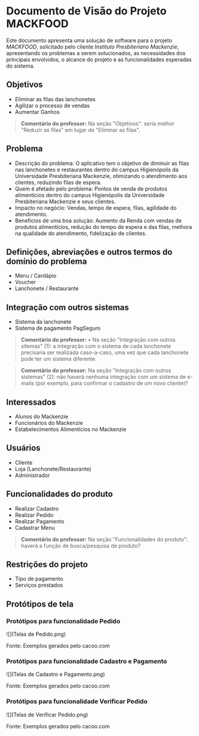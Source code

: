 # Documento de Visão do Projeto MACKFOOD

Este documento apresenta uma solução de software para o projeto *MACKFOOD*, solicitado pelo cliente *Instituto Presbiteriano Mackenzie*, apresentando os problemas a serem solucionados, as necessidades dos principais envolvidos, o alcance do projeto e as funcionalidades 
esperadas do sistema.

## Objetivos

* Eliminar as filas das lanchonetes
* Agilizar o processo de vendas
* Aumentar Ganhos

> **Comentário do professor:** Na seção "Objetivos": seria melhor "Reduzir as filas" em lugar de "Eliminar as filas".

## Problema

* Descrição do problema: O aplicativo tem o objetivo de diminuir as filas nas lanchonetes e restaurantes dentro do campus Higienópolis da Universidade Presbiteriana Mackenzie, otimizando o atendimento aos clientes, reduzindo filas de espera.
* Quem é afetado pelo problema: Pontos de venda de produtos alimentícios dentro do campus Higienópolis da Universidade Presbiteriana Mackenzie e seus clientes.
* Impacto no negócio: Vendas, tempo de espera, filas, agilidade do atendimento.
* Benefícios de uma boa solução: Aumento da Renda com vendas de produtos alimentícios, redução do tempo de espera e das filas, melhora na qualidade do atendimento, fidelização de clientes.

## Definições, abreviações e outros termos do domínio do problema

* Menu / Cardápio
* Voucher
* Lanchonete / Restaurante

## Integração com outros sistemas

* Sistema da lanchonete
* Sistema de pagamento PagSeguro

> **Comentário do professor:** 	• Na seção "Integração com outros sitemas" (1): a integração com o sistema de cada lanchonete precisaria ser realizada caso-a-caso, uma vez que cada lanchonete pode ter um sistema diferente.

> **Comentário do professor:** Na seção "Integração com outros sistemas" (2): não haverá nenhuma integração com um sistema de e-mails (por exemplo, para confirmar o cadastro de um novo cliente)?

## Interessados

* Alunos do Mackenzie
* Funcionários do Mackenzie
* Estabelecimentos Alimentícios no Mackenzie

## Usuários

* Cliente
* Loja (Lanchonete/Restaurante)
* Administrador

## Funcionalidades do produto

* Realizar Cadastro
* Realizar Pedido
* Realizar Pagamento
* Cadastrar Menu

> **Comentário do professor:** Na seção "Funcionalidades do produto": haverá a função de busca/pesquisa de produto?

## Restrições do projeto

* Tipo de pagamento
* Serviços prestados

## Protótipos de tela

### Protótipos para funcionalidade Pedido

![](Telas de Pedido.png)

Fonte: Exemplos gerados pelo cacoo.com

### Protótipos para funcionalidade Cadastro e Pagamento

![](Telas de Cadastro e Pagamento.png)

Fonte: Exemplos gerados pelo cacoo.com

### Protótipos para funcionalidade Verificar Pedido

![](Telas de Verificar Pedido.png)

Fonte: Exemplos gerados pelo cacoo.com
